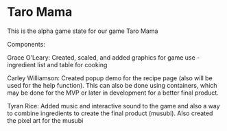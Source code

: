 # Taro Mama
This is the alpha game state for our game Taro Mama

Components:

Grace O'Leary: Created, scaled, and added graphics for game use - ingredient list and table for cooking

Carley Williamson: Created popup demo for the recipe page (also will be used for the help function). This can also be done using containers, which may be done for the MVP or later in development for a better final product. 

Tyran Rice: Added music and interactive sound to the game and also a way to combine ingredients to create the final product (musubi). Also created the pixel art for the musubi

